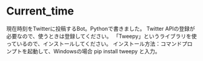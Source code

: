 # Current_time
現在時刻をTwitterに投稿するBot。Pythonで書きました。
Twitter APIの登録が必要なので、使うときは登録してください。
「Tweepy」というライブラリを使っているので、インストールしてください。
インストール方法：コマンドプロンプトを起動して、Windowsの場合
pip install tweepy
と入力。

